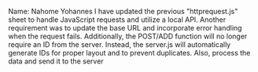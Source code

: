 Name: Nahome Yohannes
I have updated the previous "httprequest.js" sheet to handle JavaScript requests and utilize a local API. Another requirement was to update the base URL and incorporate error handling when the request fails. Additionally, the POST/ADD function will no longer require an ID from the server. Instead, the server.js will automatically generate IDs for proper layout and to prevent duplicates. Also, process the data and send it to the server
